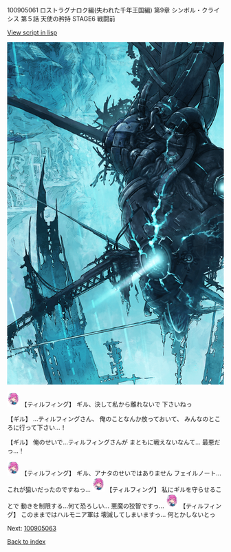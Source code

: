 100905061 ロストラグナロク編(失われた千年王国編) 第9章 シンボル・クライシス 第５話 天使の矜持 STAGE6 戦闘前

[View script in lisp](../scripts/100905061.txt)

![underground_world_3.png](../images/backgrounds/underground_world_3.png)

<img src="../images/units/3101411.png" alt="3101411.png" height="34"/>
【ティルフィング】
ギル、決して私から離れないで
下さいねっ

【ギル】
…ティルフィングさん、
俺のことなんか放っておいて、
みんなのところに行って下さい…！

【ギル】
俺のせいで…ティルフィングさんが
まともに戦えないなんて…
最悪だっ…！

<img src="../images/units/3101411.png" alt="3101411.png" height="34"/>
【ティルフィング】
ギル、アナタのせいではありません
フェイルノート…
これが狙いだったのですねっ…

<img src="../images/units/3101411.png" alt="3101411.png" height="34"/>
【ティルフィング】
私にギルを守らせることで
動きを制限する…何て恐ろしい…
悪魔の狡智ですっ…

<img src="../images/units/3101411.png" alt="3101411.png" height="34"/>
【ティルフィング】
このままではハルモニア軍は
壊滅してしまいますっ…
何とかしないとっ

Next: [100905063](100905063.md)

[Back to index](index.md)

